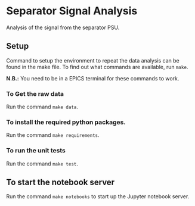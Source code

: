 # Separator Signal Analysis

Analysis of the signal from the separator PSU.

## Setup

Command to setup the environment to repeat the data analysis can be found in the make file.
To find out what commands are available, run `make`.

**N.B.:** You need to be in a EPICS terminal for these commands to work.

### To Get the raw data

Run the command `make data`.

### To install the required python packages.

Run the command `make requirements`.

### To run the unit tests

Run the command `make test`.

## To start the notebook server

Run the command `make notebooks` to start up the Jupyter notebook server.
